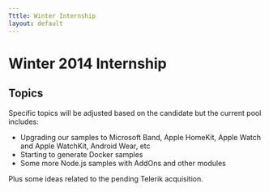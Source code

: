 ```yaml
---
Tttle: Winter Internship
layout: default
---
```


# Winter 2014 Internship

## Topics
Specific topics will be adjusted based on the candidate but the current pool includes:

* Upgrading our samples to Microsoft Band, Apple HomeKit, Apple Watch and Apple WatchKit, Android Wear, etc
* Starting to generate Docker samples
* Some more Node.js samples with AddOns and other modules

Plus some ideas related to the pending Telerik acquisition.

<!--
* Incorporating KendoUI (from Telerik) into our samples
* Using Rollbase as a backend for some Sitefinity (from Telerik) deployments.
* Some samples using NativeScript (from Telerik).
-->
